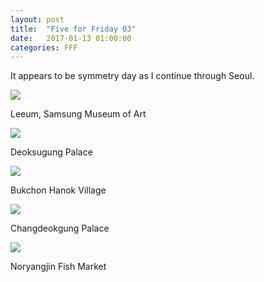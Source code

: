 ```yaml
---
layout: post
title:  "Five for Friday 03"
date:   2017-01-13 01:00:00
categories: FFF
---
```


It appears to be symmetry day as I continue through Seoul.

![][Leeum]

Leeum, Samsung Museum of Art

![][Deoksugung]

Deoksugung Palace

![][Bukchon]

Bukchon Hanok Village

![][Changdeokgung]

Changdeokgung Palace

![][Noryangjin]

Noryangjin Fish Market

[Leeum]: https://raw.githubusercontent.com/echiou/echiou.github.io-images/master/FFF/FFF03/1.jpg
[Deoksugung]: https://raw.githubusercontent.com/echiou/echiou.github.io-images/master/FFF/FFF03/2.jpg
[Bukchon]: https://raw.githubusercontent.com/echiou/echiou.github.io-images/master/FFF/FFF03/3.jpg
[Changdeokgung]: https://raw.githubusercontent.com/echiou/echiou.github.io-images/master/FFF/FFF03/4.jpg
[Noryangjin]: https://raw.githubusercontent.com/echiou/echiou.github.io-images/master/FFF/FFF03/5.jpg
